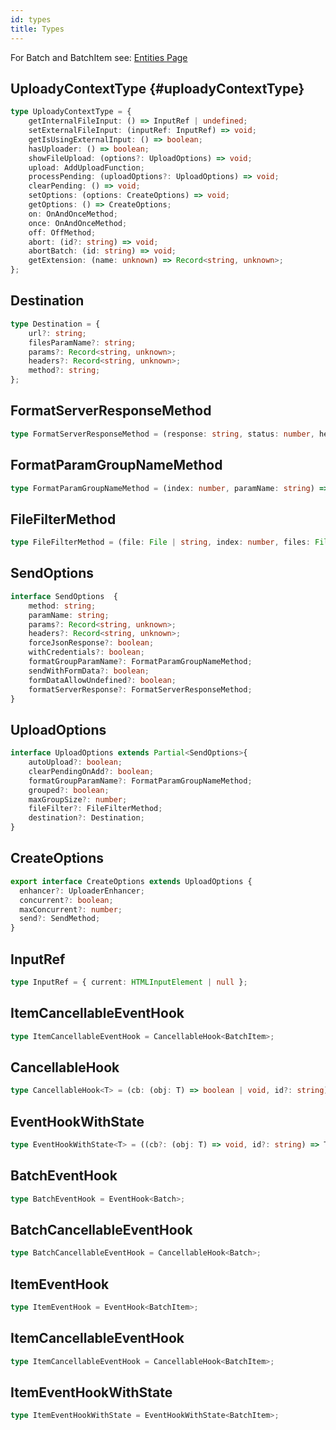 ```yaml
---
id: types
title: Types
---
```


For Batch and BatchItem see: [Entities Page](entities)


## UploadyContextType {#uploadyContextType}

```typescript
type UploadyContextType = {
    getInternalFileInput: () => InputRef | undefined;
    setExternalFileInput: (inputRef: InputRef) => void;
    getIsUsingExternalInput: () => boolean;
    hasUploader: () => boolean;
    showFileUpload: (options?: UploadOptions) => void;
    upload: AddUploadFunction;
    processPending: (uploadOptions?: UploadOptions) => void;
    clearPending: () => void;
    setOptions: (options: CreateOptions) => void;
    getOptions: () => CreateOptions;
    on: OnAndOnceMethod;
    once: OnAndOnceMethod;
    off: OffMethod;
    abort: (id?: string) => void;
    abortBatch: (id: string) => void;
    getExtension: (name: unknown) => Record<string, unknown>;
};

```


## Destination

```typescript
type Destination = {
    url?: string;
    filesParamName?: string;
    params?: Record<string, unknown>;
    headers?: Record<string, unknown>;
    method?: string;
};
```

## FormatServerResponseMethod

```typescript
type FormatServerResponseMethod = (response: string, status: number, headers: Record<string, string> | undefined) => unknown;
```

## FormatParamGroupNameMethod

```typescript
type FormatParamGroupNameMethod = (index: number, paramName: string) => string;
```

## FileFilterMethod

```typescript
type FileFilterMethod = (file: File | string, index: number, files: File[] | string[]) => boolean | Promise<boolean | undefined> | undefined;
```

## SendOptions

```typescript
interface SendOptions  {
    method: string;
    paramName: string;
    params?: Record<string, unknown>;
    headers?: Record<string, unknown>;
    forceJsonResponse?: boolean;
    withCredentials?: boolean;
    formatGroupParamName?: FormatParamGroupNameMethod;
    sendWithFormData?: boolean;
    formDataAllowUndefined?: boolean;
    formatServerResponse?: FormatServerResponseMethod;
}
```

## UploadOptions

```typescript
interface UploadOptions extends Partial<SendOptions>{
    autoUpload?: boolean;
    clearPendingOnAdd?: boolean;
    formatGroupParamName?: FormatParamGroupNameMethod;
    grouped?: boolean;
    maxGroupSize?: number;
    fileFilter?: FileFilterMethod;
    destination?: Destination;
}
```

## CreateOptions

```typescript
export interface CreateOptions extends UploadOptions {
  enhancer?: UploaderEnhancer;
  concurrent?: boolean;
  maxConcurrent?: number;
  send?: SendMethod;
}
```

## InputRef

```typescript
type InputRef = { current: HTMLInputElement | null };
```

## ItemCancellableEventHook

```typescript
type ItemCancellableEventHook = CancellableHook<BatchItem>;
```

## CancellableHook

```typescript
type CancellableHook<T> = (cb: (obj: T) => boolean | void, id?: string) => void;
```

## EventHookWithState

```typescript
type EventHookWithState<T> = ((cb?: (obj: T) => void, id?: string) => T) & ((id?: string) => T);
```

## BatchEventHook

```typescript
type BatchEventHook = EventHook<Batch>;
```

## BatchCancellableEventHook

```typescript
type BatchCancellableEventHook = CancellableHook<Batch>;
```

## ItemEventHook

```typescript
type ItemEventHook = EventHook<BatchItem>;
```

## ItemCancellableEventHook

```typescript
type ItemCancellableEventHook = CancellableHook<BatchItem>;
```

## ItemEventHookWithState

```typescript
type ItemEventHookWithState = EventHookWithState<BatchItem>;
```
